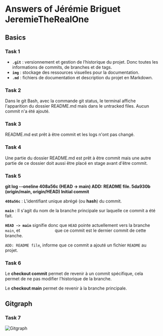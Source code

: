 # Answers of Jérémie Briguet JeremieTheRealOne

## Basics

### Task 1

- **`.git`** : versionnement et gestion de l’historique du projet. Donc toutes les informations de commits, de branches et de tags.
- **`img`** : stockage des ressources visuelles pour la documentation.
- **`.md`** : fichiers de documentation et description du projet en Markdown.

### Task 2

Dans le git Bash, avec la commande git status, le terminal affiche l'apparition du dossier README.md mais dans le untracked files. Aucun commit n'a été ajouté.

### Task 3

README.md est prêt à être commit et les logs n'ont pas changé.

### Task 4

Une partie du dossier README.md est prêt à être commit mais une autre partie de ce dossier doit aussi être placé en stage avant d'être commit.

### Task 5

**git log --oneline
408a56c (HEAD -> main) ADD: README file.
5da930b (origin/main, origin/HEAD) Initial commit**



**`408a56c`** : L'identifiant unique abrégé (ou **hash**) du commit.

**`main`** : Il s'agit du nom de la branche principale sur laquelle ce commit a été fait.

**`HEAD -> main`** signifie donc que `HEAD` pointe actuellement vers la branche `main`, et                             que ce commit est le dernier commit de cette branche.

`ADD: README file`, informe que ce commit a ajouté un fichier `README` au projet.

### Task 6

Le **checkout commit** permet de revenir à un commit spécifique, cela permet de ne pas modifier l'historique de la branche.

Le **checkout main** permet de revenir à la branche principale.

## Gitgraph

### Task 7

![Gitgraph](img/gitgraph.svg)
